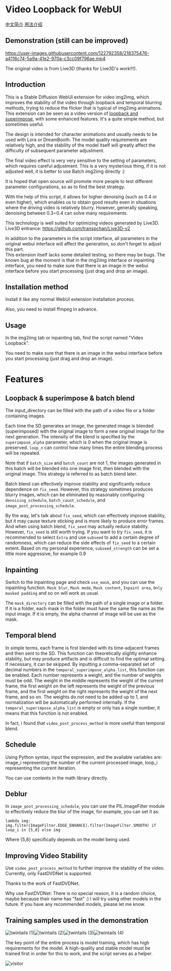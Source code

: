 # Video Loopback for WebUI

[中文简介](https://github.com/fishslot/video_loopback_for_webui/blob/main/README_zh.md)
[用法介绍](https://github.com/fishslot/video_loopback_for_webui/wiki)

## Demonstration (still can be improved)

https://user-images.githubusercontent.com/122792358/218375476-a4116c74-5a9a-41e2-970a-c3cc09f796ae.mp4

The original video is from Live3D (thanks for Live3D's work!!!).

## Introduction

This is a Stable Diffusion WebUI extension for video img2img, which improves the stability of the video through loopback and temporal blurring methods, 
trying to reduce the flicker that is typical of img2img animations. 
This extension can be seen as a video version of [loopback and superimpose](https://github.com/DiceOwl/StableDiffusionStuff/blob/main/loopback_superimpose.py), 
with some enhanced features. It's a quite simple method, but sometimes useful.

The design is intended for character animations and usually needs to be used with Lora or DreamBooth. 
The model quality requirements are relatively high, and the stability of the model itself will greatly affect the difficulty of subsequent parameter adjustment.

The final video effect is very very sensitive to the setting of parameters, which requires careful adjustment. 
This is a very mysterious thing, if it is not adjusted well, it is better to use Batch img2img directly :)

It is hoped that open source will promote more people to test different parameter configurations, so as to find the best strategy.

With the help of this script, it allows for higher denoising (such as 0.4 or even higher), which enables us to obtain good results even in situations where the driving video is relatively blurry. However, generally speaking, denoising between 0.3~0.4 can solve many requirements.

This technology is well suited for optimizing videos generated by Live3D. Live3D entrance: https://github.com/transpchan/Live3D-v2

In addition to the parameters in the script interface, all parameters in the original webui interface will affect the generation, so don't forget to adjust this part.
<br>
This extension itself lacks some detailed testing, so there may be bugs.
The known bug at the moment is that in the img2img interface or inpainting interface, you need to make sure that there is an image in the webui interface before you start processing (just drag and drop an image).



## Installation method

Install it like any normal WebUI extension installation process.

Also, you need to install ffmpeg in advance.

## Usage

In the img2img tab or inpainting tab, find the script named "Video Loopback".

You need to make sure that there is an image in the webui interface before you start processing (just drag and drop an image).

# Features
## Loopback & superimpose & batch blend
The input_directory can be filled with the path of a video file or a folder containing images.

Each time the SD generates an image, 
the generated image is blended (superimposed) with the original image to form a new original image for the next generation. 
The intensity of the blend is specified by the `superimpose_alpha` parameter, 
which is 0 when the original image is preserved. 
`loop_n` can control how many times the entire blending process will be repeated.

Note that if `batch_size` and `batch_count` are not 1, 
the images generated in this batch will be blended into one image first, then blended with the original image. 
This strategy is referred to as batch blend later.

Batch blend can effectively improve stability and significantly reduce dependence on `fix_seed`. 
However, this strategy sometimes produces blurry images, 
which can be eliminated by reasonably configuring `denoising_schedule`, `batch_count_schedule`, and `image_post_processing_schedule`.

By the way, let's talk about `fix_seed`, which can effectively improve stability, 
but it may cause texture sticking and is more likely to produce error frames. 
And when using batch blend, `fix_seed` may actually reduce stability. 
However, `fix_seed` is still worth trying. If you want to try `fix_seed`, 
it is recommended to select `Extra` and use `subseed` to add a certain degree of randomness, 
which can reduce the side effects of `fix_seed` to a certain extent. Based on my personal experience, 
`subseed_strength` can be set a little more aggressive, for example 0.9 

## Inpainting
Switch to the inpainting page and check `use_mask`, and you can use the inpainting function. 
`Mask blur`, `Mask mode`, `Mask content`, `Inpaint area`, `Only masked padding` and so on will work as usual.

The `mask_directory` can be filled with the path of a single image or a folder. 
If it is a folder, each mask in the folder must have the same file name as the input image.
If it is empty, the alpha channel of image will be use as the mask.

## Temporal blend
In simple terms, each frame is first blended with its time-adjacent frames and then sent to the SD. 
This function can theoretically slightly enhance stability, but may produce artifacts and is difficult to find the optimal setting. 
If necessary, it can be skipped. 
By inputting a comma-separated set of decimal numbers in the `temporal_superimpose_alpha_list`, this function can be enabled. 
Each number represents a weight, and the number of weights must be odd. 
The weight in the middle represents the weight of the current frame, 
the first weight on the left represents the weight of the previous frame, 
and the first weight on the right represents the weight of the next frame, and so on. 
The weights do not need to be added up to 1, and normalization will be automatically performed internally. 
If the `temporal_superimpose_alpha_list` is empty or only has a single number, it means that this function is not enabled.

In fact, i found that `video_post_process_method` is more useful than temporal blend.

## Schedule

Using Python syntax, input the expression, and the available variables are: image_i representing the number of the current processed image, 
loop_i representing the current iteration. 

You can use contents in the math library directly.

## Deblur
In `image_post_processing_schedule`, you can use the PIL.ImageFilter module to effectively reduce the blur of the image, for example, you can set it as:

```
lambda img: img.filter(ImageFilter.EDGE_ENHANCE).filter(ImageFilter.SMOOTH) if loop_i in {5,8} else img
```

Where {5,8} specifically depends on the model being used.

## Improving Video Stability

Use `video_post_process_method` to further improve the stability of the video. Currently, only FastDVDNet is supported.

Thanks to the work of FastDVDNet.

Why use FastDVDNet: There is no special reason, it is a random choice, maybe because their name has "fast" :) 
I will try using other models in the future. If you have any recommended models, please let me know.

## Training samples used in the demonstration

![twintails (1)](https://user-images.githubusercontent.com/122792358/212681343-c0665891-6467-4bf2-a9d7-3deb1f72d1a9.png)![twintails (2)](https://user-images.githubusercontent.com/122792358/212681349-adf69c2c-0523-438c-ac13-c9ed1f09dffd.png)![twintails (3)](https://user-images.githubusercontent.com/122792358/212681351-12a437f4-d3b6-438a-a619-555aed1a82f3.png)![twintails (4)](https://user-images.githubusercontent.com/122792358/212681355-ef454e45-b349-4080-8245-9aac3b8f8126.png)


The key point of the entire process is model training, which has high requirements for the model. A high-quality and stable model must be trained first in order for this to work, and the script serves as a helper.

![visitor](https://count.getloli.com/get/@video_loopback)
